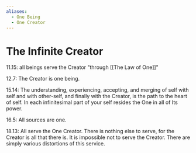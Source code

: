 ```yaml
---
aliases:
  - One Being
  - One Creator
---
```

# The Infinite Creator

11.15: all beings serve the Creator "through [[The Law of One]]"

12.7: The Creator is one being.

15.14: The understanding, experiencing, accepting, and merging of self with self and with other-self, and finally with the Creator, is the path to the heart of self. In each infinitesimal part of your self resides the One in all of Its power.

16.5: All sources are one.

18.13: All serve the One Creator. There is nothing else to serve, for the Creator is all that there is. It is impossible not to serve the Creator. There are simply various distortions of this service.